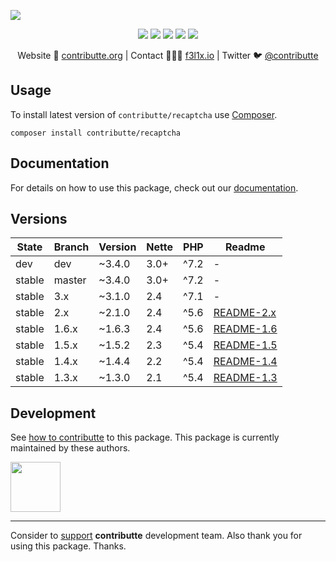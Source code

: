 ![](https://heatbadger.now.sh/github/readme/contributte/reCAPTCHA/)

<p align=center>
  <a href="https://travis-ci.org/contributte/reCAPTCHA"><img src="https://img.shields.io/travis/contributte/reCAPTCHA.svg?style=flat-square"></a>
  <a href="https://coveralls.io/r/contributte/reCAPTCHA"><img src="https://img.shields.io/coveralls/contributte/reCAPTCHA.svg?style=flat-square"></a>
  <a href="https://packagist.org/packages/contributte/reCAPTCHA"><img src="https://img.shields.io/packagist/dm/contributte/reCAPTCHA.svg?style=flat-square"></a>
  <a href="https://packagist.org/packages/contributte/reCAPTCHA"><img src="https://img.shields.io/packagist/v/contributte/reCAPTCHA.svg?style=flat-square"></a>
  <a href="http://bit.ly/ctteg"><img src="https://img.shields.io/gitter/room/contributte/contributte.svg?style=flat-square"></a>
<p>

<p align=center>
Website 🚀 <a href="https://contributte.org">contributte.org</a> | Contact 👨🏻‍💻 <a href="https://f3l1x.io">f3l1x.io</a> | Twitter 🐦 <a href="https://twitter.com/contributte">@contributte</a>
</p>

## Usage

To install latest version of `contributte/recaptcha` use [Composer](https://getcomposer.com).

```
composer install contributte/recaptcha
```

## Documentation

For details on how to use this package, check out our [documentation](.docs).

## Versions

| State  | Branch | Version    | Nette|PHP  |Readme |
|--------|--------|------------|------|-----|-------|
| dev    | dev    | ~3.4.0     | 3.0+ |^7.2 |-      |
| stable | master | ~3.4.0     | 3.0+ |^7.2 |-      |
| stable | 3.x    | ~3.1.0     | 2.4  |^7.1 |-      |
| stable | 2.x    | ~2.1.0     | 2.4  |^5.6 |[README-2.x](https://github.com/contributte/reCAPTCHA/blob/master/.docs/README-2.x.md) |
| stable | 1.6.x  | ~1.6.3     | 2.4  |^5.6 |[README-1.6](https://github.com/contributte/reCAPTCHA/blob/master/.docs/README-1.6.md) |
| stable | 1.5.x  | ~1.5.2     | 2.3  |^5.4 |[README-1.5](https://github.com/contributte/reCAPTCHA/blob/master/.docs/README-1.5.md) |
| stable | 1.4.x  | ~1.4.4     | 2.2  |^5.4 |[README-1.4](https://github.com/contributte/reCAPTCHA/blob/master/.docs/README-1.4.md) |
| stable | 1.3.x  | ~1.3.0     | 2.1  |^5.4 |[README-1.3](https://github.com/contributte/reCAPTCHA/blob/master/.docs/README-1.3.md) |


## Development

See [how to contributte](https://contributte.org) to this package. This package is currently maintained by these authors.

<a href="https://github.com/f3l1x">
    <img width="80" height="80" src="https://avatars2.githubusercontent.com/u/538058?v=3&s=80">
</a>

-----

Consider to [support](https://contributte.com/partners) **contributte** development team.
Also thank you for using this package. Thanks.
